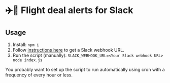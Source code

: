 # ✈️🔔 Flight deal alerts for Slack

## Usage

1. Install: `npm i`
2. Follow [instructions here](https://api.slack.com/messaging/webhooks) to get a Slack webhook URL.
2. Run the script (manually): `SLACK_WEBHOOK_URL=<Your Slack webhook URL> node index.js`

You probably want to set up the script to run automatically using cron with a frequency of every hour or less.